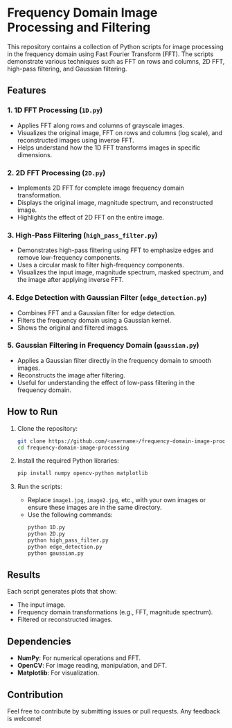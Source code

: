 # Frequency Domain Image Processing and Filtering

This repository contains a collection of Python scripts for image processing in the frequency domain using Fast Fourier Transform (FFT). The scripts demonstrate various techniques such as FFT on rows and columns, 2D FFT, high-pass filtering, and Gaussian filtering. 

## Features

### 1. **1D FFT Processing (`1D.py`)**
- Applies FFT along rows and columns of grayscale images.
- Visualizes the original image, FFT on rows and columns (log scale), and reconstructed images using inverse FFT.
- Helps understand how the 1D FFT transforms images in specific dimensions.

### 2. **2D FFT Processing (`2D.py`)**
- Implements 2D FFT for complete image frequency domain transformation.
- Displays the original image, magnitude spectrum, and reconstructed image.
- Highlights the effect of 2D FFT on the entire image.

### 3. **High-Pass Filtering (`high_pass_filter.py`)**
- Demonstrates high-pass filtering using FFT to emphasize edges and remove low-frequency components.
- Uses a circular mask to filter high-frequency components.
- Visualizes the input image, magnitude spectrum, masked spectrum, and the image after applying inverse FFT.

### 4. **Edge Detection with Gaussian Filter (`edge_detection.py`)**
- Combines FFT and a Gaussian filter for edge detection.
- Filters the frequency domain using a Gaussian kernel.
- Shows the original and filtered images.

### 5. **Gaussian Filtering in Frequency Domain (`gaussian.py`)**
- Applies a Gaussian filter directly in the frequency domain to smooth images.
- Reconstructs the image after filtering.
- Useful for understanding the effect of low-pass filtering in the frequency domain.

## How to Run

1. Clone the repository:
    ```bash
    git clone https://github.com/<username>/frequency-domain-image-processing.git
    cd frequency-domain-image-processing
    ```

2. Install the required Python libraries:
    ```bash
    pip install numpy opencv-python matplotlib
    ```

3. Run the scripts:
    - Replace `image1.jpg`, `image2.jpg`, etc., with your own images or ensure these images are in the same directory.
    - Use the following commands:
      ```bash
      python 1D.py
      python 2D.py
      python high_pass_filter.py
      python edge_detection.py
      python gaussian.py
      ```

## Results
Each script generates plots that show:
- The input image.
- Frequency domain transformations (e.g., FFT, magnitude spectrum).
- Filtered or reconstructed images.

## Dependencies
- **NumPy**: For numerical operations and FFT.
- **OpenCV**: For image reading, manipulation, and DFT.
- **Matplotlib**: For visualization.

## Contribution
Feel free to contribute by submitting issues or pull requests. Any feedback is welcome!


